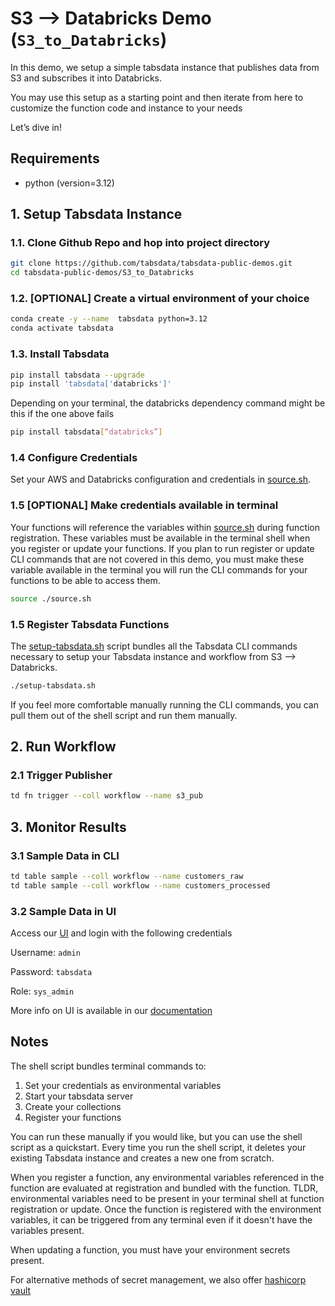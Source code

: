 # S3 --> Databricks Demo (`S3_to_Databricks`)

In this demo, we setup a simple tabsdata instance that publishes data from S3 and subscribes it into Databricks. 

You may use this setup as a starting point and then iterate from here to customize the function code and instance to your needs

Let’s dive in!

## Requirements

* python (version=3.12)

## 1. Setup Tabsdata Instance

### 1.1. Clone Github Repo and hop into project directory

```sh
git clone https://github.com/tabsdata/tabsdata-public-demos.git
cd tabsdata-public-demos/S3_to_Databricks
```

### 1.2. [OPTIONAL] Create a virtual environment of your choice 

```sh
conda create -y --name  tabsdata python=3.12
conda activate tabsdata
```
### 1.3. Install Tabsdata

```sh
pip install tabsdata --upgrade
pip install 'tabsdata['databricks']'
```
Depending on your terminal, the databricks dependency command might be this if the one above fails

```sh
pip install tabsdata[“databricks”]
```

### 1.4 Configure Credentials

Set your AWS and Databricks configuration and credentials in [source.sh](./source.sh).

### 1.5 [OPTIONAL] Make credentials available in terminal

Your functions will reference the variables within [source.sh](./source.sh) during function registration. These variables must be available in the terminal shell when you register or update your functions. If you plan to run register or update CLI commands that are not covered in this demo, you must make these variable available in the terminal you will run the CLI commands for your functions to be able to access them.

```sh
source ./source.sh
```

### 1.5 Register Tabsdata Functions

The [setup-tabsdata.sh](./source.sh) script bundles all the Tabsdata CLI commands necessary to setup your Tabsdata instance and workflow from S3 --> Databricks.

```bash
./setup-tabsdata.sh
```

If you feel more comfortable manually running the CLI commands, you can pull them out of the shell script and run them manually. 

## 2. Run Workflow

### 2.1 Trigger Publisher
```sh
td fn trigger --coll workflow --name s3_pub
```

## 3. Monitor Results

### 3.1 Sample Data in CLI

```sh
td table sample --coll workflow --name customers_raw
td table sample --coll workflow --name customers_processed
```

### 3.2 Sample Data in UI

Access our [UI](http://localhost:2457/login) and login with the following credentials 

Username:
```admin```

Password:
```tabsdata```

Role:
```sys_admin```


More info on UI is available in our [documentation](https://docs.tabsdata.com/latest/guide/user_interface/main.html)

## Notes

The shell script bundles terminal commands to:
  1. Set your credentials as environmental variables
  2. Start your tabsdata server
  3. Create your collections
  4. Register your functions 

You can run these manually if you would like, but you can use the shell script as a quickstart. Every time you run the shell script, it deletes your existing Tabsdata instance and creates a new one from scratch. 

When you register a function, any environmental variables referenced in the function are evaluated at registration and bundled with the function. TLDR, environmental variables need to be present in your terminal shell at function registration or update. Once the function is registered with the environment variables, it can be triggered from any terminal even if it doesn't have the variables present. 

When updating a function, you must have your environment secrets present. 

For alternative methods of secret management, we also offer [hashicorp vault](https://docs.tabsdata.com/latest/guide/secrets_management/hashicorp/main.html)
